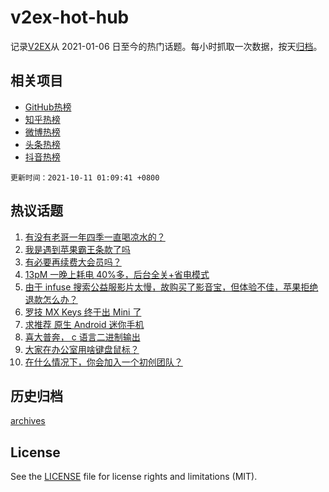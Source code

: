 # v2ex-hot-hub

 记录[V2EX](https://www.v2ex.com/)从 2021-01-06 日至今的热门话题。每小时抓取一次数据，按天[归档](archives)。
 
 ## 相关项目

- [GitHub热榜](https://github.com/lonnyzhang423/github-hot-hub)
- [知乎热榜](https://github.com/lonnyzhang423/zhihu-hot-hub)
- [微博热榜](https://github.com/lonnyzhang423/weibo-hot-hub)
- [头条热榜](https://github.com/lonnyzhang423/toutiao-hot-hub)
- [抖音热榜](https://github.com/lonnyzhang423/douyin-hot-hub)


 `更新时间：2021-10-11 01:09:41 +0800`

## 热议话题

1. [有没有老哥一年四季一直喝凉水的？](https://www.v2ex.com/t/806853)
1. [我是遇到苹果霸王条款了吗](https://www.v2ex.com/t/806795)
1. [有必要再续费大会员吗？](https://www.v2ex.com/t/806822)
1. [13pM 一晚上耗电 40%多，后台全关+省电模式](https://www.v2ex.com/t/806801)
1. [由于 infuse 搜索公益服影片太慢，故购买了影音宝，但体验不佳，苹果拒绝退款怎么办？](https://www.v2ex.com/t/806819)
1. [罗技 MX Keys 终于出 Mini 了](https://www.v2ex.com/t/806799)
1. [求推荐 原生 Android 迷你手机](https://www.v2ex.com/t/806788)
1. [喜大普奔， c 语言二进制输出](https://www.v2ex.com/t/806816)
1. [大家在办公室用啥键盘鼠标？](https://www.v2ex.com/t/806808)
1. [在什么情况下，你会加入一个初创团队？](https://www.v2ex.com/t/806815)

## 历史归档

[archives](archives)

## License

See the [LICENSE](LICENSE) file for license rights and limitations (MIT).
